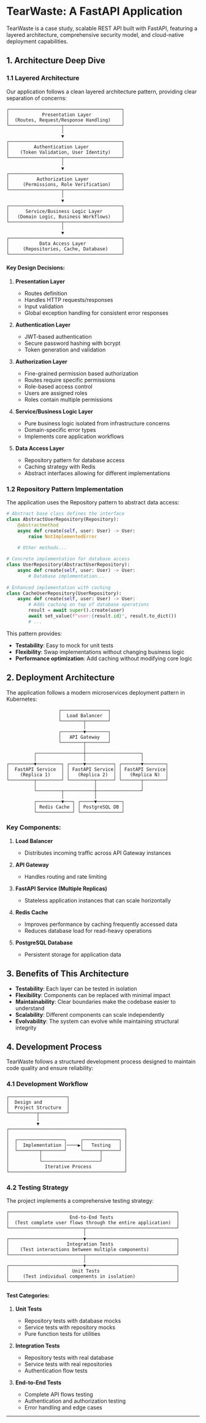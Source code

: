 # TearWaste: A FastAPI Application

TearWaste is a case study, scalable REST API built with FastAPI, featuring a layered architecture, comprehensive security model, and cloud-native deployment capabilities.

## 1. Architecture Deep Dive

### 1.1 Layered Architecture

Our application follows a clean layered architecture pattern, providing clear separation of concerns:

```
┌─────────────────────────────────────────┐
│            Presentation Layer           │
│  (Routes, Request/Response Handling)    │
└───────────────────┬─────────────────────┘
                    │
                    ▼
┌─────────────────────────────────────────┐
│         Authentication Layer            │
│    (Token Validation, User Identity)    │
└───────────────────┬─────────────────────┘
                    │
                    ▼
┌─────────────────────────────────────────┐
│          Authorization Layer            │
│     (Permissions, Role Verification)    │
└───────────────────┬─────────────────────┘
                    │
                    ▼
┌─────────────────────────────────────────┐
│      Service/Business Logic Layer       │
│   (Domain Logic, Business Workflows)    │
└───────────────────┬─────────────────────┘
                    │
                    ▼
┌─────────────────────────────────────────┐
│           Data Access Layer             │
│     (Repositories, Cache, Database)     │
└─────────────────────────────────────────┘
```

#### Key Design Decisions:

1. **Presentation Layer**
   - Routes definition
   - Handles HTTP requests/responses
   - Input validation
   - Global exception handling for consistent error responses

2. **Authentication Layer**
   - JWT-based authentication
   - Secure password hashing with bcrypt
   - Token generation and validation

3. **Authorization Layer**
   - Fine-grained permission based authorization
   - Routes require specific permissions
   - Role-based access control
   - Users are assigned roles
   - Roles contain multiple permissions

4. **Service/Business Logic Layer**
   - Pure business logic isolated from infrastructure concerns
   - Domain-specific error types
   - Implements core application workflows

5. **Data Access Layer**
   - Repository pattern for database access
   - Caching strategy with Redis
   - Abstract interfaces allowing for different implementations

### 1.2 Repository Pattern Implementation

The application uses the Repository pattern to abstract data access:

```python
# Abstract base class defines the interface
class AbstractUserRepository(Repository):
    @abstractmethod
    async def create(self, user: User) -> User:
        raise NotImplementedError
    
    # Other methods...

# Concrete implementation for database access
class UserRepository(AbstractUserRepository):
    async def create(self, user: User) -> User:
        # Database implementation...
        
# Enhanced implementation with caching
class CacheUserRepository(UserRepository):
    async def create(self, user: User) -> User:
        # Adds caching on top of database operations
        result = await super().create(user)
        await set_value(f"user:{result.id}", result.to_dict())
        # ...
```

This pattern provides:
- **Testability**: Easy to mock for unit tests
- **Flexibility**: Swap implementations without changing business logic
- **Performance optimization**: Add caching without modifying core logic

## 2. Deployment Architecture

The application follows a modern microservices deployment pattern in Kubernetes:

```
                   ┌─────────────────┐
                   │  Load Balancer  │
                   └────────┬────────┘
                            │
                   ┌────────▼────────┐
                   │   API Gateway   │
                   └────────┬────────┘
                            │
          ┌─────────────────┼────────────────────┐
          │                 │                    │
┌─────────▼─────────┐ ┌─────▼──────────┐ ┌───────▼────────┐
│  FastAPI Service  │ │ FastAPI Service│ │ FastAPI Service│
│    (Replica 1)    │ │   (Replica 2)  │ │   (Replica N)  │
└─────────┬─────────┘ └─────────┬──────┘ └───────┬────────┘
          │                     │                │
          └─────────┬───────────┼────────────────┘
                    │           │
          ┌─────────▼───┐ ┌─────▼─────────┐
          │ Redis Cache │ │ PostgreSQL DB │
          └─────────────┘ └───────────────┘
```

### Key Components:

1. **Load Balancer**
   - Distributes incoming traffic across API Gateway instances

2. **API Gateway**
   - Handles routing and rate limiting

3. **FastAPI Service (Multiple Replicas)**
   - Stateless application instances that can scale horizontally

4. **Redis Cache**
   - Improves performance by caching frequently accessed data
   - Reduces database load for read-heavy operations

5. **PostgreSQL Database**
   - Persistent storage for application data

## 3. Benefits of This Architecture

- **Testability**: Each layer can be tested in isolation
- **Flexibility**: Components can be replaced with minimal impact
- **Maintainability**: Clear boundaries make the codebase easier to understand
- **Scalability**: Different components can scale independently
- **Evolvability**: The system can evolve while maintaining structural integrity

## 4. Development Process

TearWaste follows a structured development process designed to maintain code quality and ensure reliability:

### 4.1 Development Workflow

```
┌─────────────────────┐
│  Design and         │
│  Project Structure  │
└──────────┬──────────┘
           │
           ▼
┌──────────────────────────────────────────┐
│                                          │
│  ┌─────────────────┐     ┌─────────────┐ │
│  │  Implementation │────▶│   Testing   │ │
│  └────────┬────────┘     └──────┬──────┘ │
│           │                     │        │
│           └─────────────────────┘        │
│             Iterative Process            │
└──────────────────────────────────────────┘
```

### 4.2 Testing Strategy

The project implements a comprehensive testing strategy:

```
┌─────────────────────────────────────────────────────────────┐
│                      End-to-End Tests                       │
│  (Test complete user flows through the entire application)  │
└───────────────────────────┬─────────────────────────────────┘
                            │
┌───────────────────────────▼─────────────────────────────────┐
│                     Integration Tests                       │
│    (Test interactions between multiple components)          │
└───────────────────────────┬─────────────────────────────────┘
                            │
┌───────────────────────────▼─────────────────────────────────┐
│                       Unit Tests                            │
│     (Test individual components in isolation)               │
└─────────────────────────────────────────────────────────────┘
```

#### Test Categories:

1. **Unit Tests**
   - Repository tests with database mocks
   - Service tests with repository mocks
   - Pure function tests for utilities

2. **Integration Tests**
   - Repository tests with real database
   - Service tests with real repositories
   - Authentication flow tests

3. **End-to-End Tests**
   - Complete API flows testing
   - Authentication and authorization testing
   - Error handling and edge cases

---